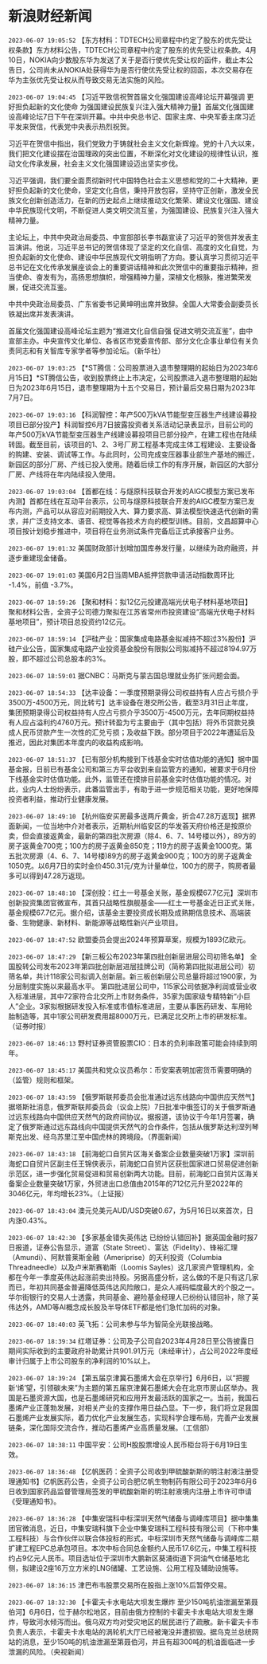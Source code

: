 # 新浪财经新闻
`2023-06-07 19:05:52` 【东方材料：TDTECH公司章程中约定了股东的优先受让权条款】东方材料公告，TDTECH公司章程中约定了股东的优先受让权条款。4月10日，NOKIA向少数股东华为发送了关于是否行使优先受让权的函件，截止本公告日，公司尚未从NOKIA处获得华为是否行使优先受让权的回函，本次交易存在华为主张优先受让权从而导致交易无法实施的风险。

`2023-06-07 19:04:45` 【习近平致信祝贺首届文化强国建设高峰论坛开幕强调 更好担负起新的文化使命 为强国建设民族复兴注入强大精神力量】首届文化强国建设高峰论坛7日下午在深圳开幕。中共中央总书记、国家主席、中央军委主席习近平发来贺信，代表党中央表示热烈祝贺。

习近平在贺信中指出，我们党致力于铸就社会主义文化新辉煌。党的十八大以来，我们把文化建设摆在治国理政的突出位置，不断深化对文化建设的规律性认识，推动文化传承发展，社会主义文化强国建设迈出坚实步伐。

习近平强调，我们要全面贯彻新时代中国特色社会主义思想和党的二十大精神，更好担负起新的文化使命，坚定文化自信，秉持开放包容，坚持守正创新，激发全民族文化创新创造活力，在新的历史起点上继续推动文化繁荣、建设文化强国、建设中华民族现代文明，不断促进人类文明交流互鉴，为强国建设、民族复兴注入强大精神力量。

主论坛上，中共中央政治局委员、中宣部部长李书磊宣读了习近平的贺信并发表主旨演讲。他说，习近平总书记的贺信体现了坚定的文化自信、高度的文化自觉，为担负起新的文化使命、建设中华民族现代文明指明了方向。要认真学习贯彻习近平总书记在文化传承发展座谈会上的重要讲话精神和此次贺信中的重要指示精神，担当使命、奋发有为，高扬思想旗帜，增强精神力量，深植文化根脉，推进繁荣发展，促进交流互鉴。

中共中央政治局委员、广东省委书记黄坤明出席并致辞。全国人大常委会副委员长铁凝出席并发表演讲。

首届文化强国建设高峰论坛主题为“推进文化自信自强 促进文明交流互鉴”，由中宣部主办。中央宣传文化单位、各省区市党委宣传部、部分文化企事业单位有关负责同志和有关智库专家学者等参加论坛。（新华社）

`2023-06-07 19:03:25` 【*ST腾信：公司股票进入退市整理期的起始日为2023年6月15日】*ST腾信公告，收到股票终止上市决定，公司股票进入退市整理期的起始日为2023年6月15日，退市整理期为十五个交易日，预计最后交易日期为2023年7月7日。

`2023-06-07 19:03:16` 【科润智控：年产500万kVA节能型变压器生产线建设募投项目已部分投产】科润智控6月7日披露投资者关系活动记录表显示，目前公司的年产500万kVA节能型变压器生产线建设募投项目已部分投产，在建工程也在陆续转固。截至目前，该项目的1、2、3号厂房工程基本完成主体工程建设、主要设备的购建、安装、调试等工作。与此同时，公司完成变压器事业部生产基地的搬迁，新园区的部分厂房、产线已投入使用。随着后续工作的有序开展，新园区的大部分厂房、产线将在年内陆续投入使用。

`2023-06-07 19:03:04` 【首都在线：与燧原科技联合开发的AIGC模型方案已发布内测】首都在线在互动平台表示，公司与燧原科技联合开发的AIGC模型方案已发布内测，产品可以从容应对前期投入大、算力要求高、算法模型快速迭代创新的需求，并广泛支持文本、语音、视觉等各技术方向的模型训练。目前，文昌超算中心项目按计划稳步推进中，项目将在业务测试条件完备后正式承接客户业务。

`2023-06-07 19:01:32` 美国财政部计划增加国库券发行量，以继续为政府融资，并逐步重建现金储备。

`2023-06-07 19:01:03` 美国6月2日当周MBA抵押贷款申请活动指数周环比 -1.4%，前值 -3.7%。

`2023-06-07 18:59:26` 【聚和材料：拟12亿元投建高端光伏电子材料基地项目】聚和材料公告，全资子公司德力聚拟在江苏省常州市投资建设“高端光伏电子材料基地项目”，预计项目总投资约12亿元。

`2023-06-07 18:59:14` 【沪硅产业：国家集成电路基金拟减持不超过3%股份】沪硅产业公告，国家集成电路产业投资基金股份有限拟公司拟减持不超过8194.97万股，即不超过公司总股本的3%。

`2023-06-07 18:59:01` 据CNBC：马斯克与蒙古国总理就业务扩张问题会面。

`2023-06-07 18:54:33` 【达丰设备：一季度预期录得公司权益持有人应占亏损介乎3500万-4500万元，同比转亏】达丰设备在港交所公告，截至3月31日止年度，集团预期录得公司权益持有人应占亏损介乎3500万-4500万元，去年同期权益持有人应占溢利约4760万元。预计转盈为亏主要由于（其中包括）将外币贷款兑换成人民币贷款产生一次性的汇兑亏损；及收益下跌。部分项目于2022年遭延后及推迟，因此对集团本年度内的收益构成影响。

`2023-06-07 18:51:37` 【已有部分机构接到下线基金实时估值功能的通知】据中国基金报，日前已有基金公司和第三方平台收到来自监管方的通知，被要求于6月份下线基金实时估值功能。此外，监管还在摸排目前基金实时估值功能的情况。对此，业内人士纷纷表示，此番监管出手，有助于进一步规范相关功能，更好地保障投资者利益，推动行业健康发展。

`2023-06-07 18:49:10` 【杭州临安买房最多送两斤黄金，折合47.28万返现】据界面新闻，一位当地中介对者表示，近期杭州临安区的华发荟天府价格还是按原价卖，但会直接返黄金，最新的第四批次房源（除4、6、7、14号楼以外），89方的房子返黄金700克；100方的房子返黄金850克；119方的房子返黄金1000克。第五批次房源（4、6、7、14号楼)89方的房子返黄金900克；100方的房子返黄金1050克。以6月7日的实时金价450.31元/克为计量单位，100方的房子，购房者最多可以得到47.28万返现。

`2023-06-07 18:48:10` 【深创投：红土一号基金关账，基金规模67.7亿元】深圳市创新投资集团官微宣布，其首只战略性旗舰基金——红土一号基金近日正式关账，基金规模67.7亿元。据介绍，该基金主要投资成长期及成熟期信息技术、高端装备、生物健康、新材料、新能源等战略性新兴产业项目。

`2023-06-07 18:47:52` 欧盟委员会提出2024年预算草案，规模为1893亿欧元。

`2023-06-07 18:47:29` 【新三板公布2023年第四批创新层进层公司初筛名单】 全国股转公司发布2023年第四批创新层进层挂牌公司（简称第四批拟进层公司）初筛名单，共计118家公司拟调入创新层。新三板创新层公司总量将超过1900家，为分层制度实施以来最高水平。 第四批进层公司中，115家公司依据净利润或营业收入标准进层，其中72家符合北交所上市财务条件，35家为国家级专精特新“小巨人”企业。3家拟根据研发投入标准或市值标准进层，主要从事医药研发、车用轮胎制造等，其中1家公司研发费用超8000万元，已满足北交所上市的研发标准。（证券时报）

`2023-06-07 18:46:13` 野村证券资管股票CIO：日本的负利率政策可能会持续到明年。

`2023-06-07 18:45:17` 美国共和党众议员希尔：币安案表明加密货币需要明确的（监管）规则和框架。

`2023-06-07 18:43:59` 【俄罗斯联邦委员会批准通过远东线路向中国供应天然气】据塔斯社消息，俄罗斯联邦委员会（议会上院）7日批准中俄签订的关于俄罗斯通过远东线路向中国供应天然气的政府间协议。据报道，该协议于今年1月签署，确定了俄罗斯通过远东路线向中国提供天然气的合作条件，包括从俄罗斯达利涅列琴斯克出发、经乌苏里江至中国虎林的跨境段。（界面新闻）

`2023-06-07 18:43:18` 【前海蛇口自贸片区海关备案企业数量突破1万家】深圳前海蛇口自贸片区副主任王锦侠表示，前海蛇口自贸片区获批国家进口贸易促进创新示范区，进一步强化贸易促进和贸易创新两大功能。目前，前海蛇口自贸片区海关备案企业数量突破1万家，外贸进出口总值由2015年的712亿元升至2022年的3046亿元，年均增长23%。（上证报）

`2023-06-07 18:43:04` 澳元兑美元AUD/USD突破0.67，为5月16日以来首次，日内涨0.43%。

`2023-06-07 18:42:30` 【多家基金错失英伟达 已纷纷认错回补】据英国金融时报7日报道，证券公告显示，道富（State Street）、富达（Fidelity）、锋裕汇理（Amundi）、阿默普莱斯金融（Ameriprise）的天利投资（Columbia Threadneedle）以及卢米斯赛勒斯（Loomis Sayles）这几家资产管理机构，全都在今年一季度英伟达起涨前卖出持股。另据高盛分析，这么做的不是只有这几家而已，年初共同基金普遍降低英伟达风险敞口，是众人减码幅度最大的个股之一。华尔街银行的交易人士透露，共同基金、避险基金经理人已纷纷认错回补，除了英伟达外，AMD等AI概念成长股及半导体ETF都是他们急忙加码的对象。

`2023-06-07 18:40:03` 英飞拓：公司未参与华为智简全光联接战略。

`2023-06-07 18:39:34` 红塔证券：公司及子公司自2023年4月28日至公告披露日期间实际收到的主要政府补助累计共901.91万元（未经审计），占公司2022年度经审计归属于上市公司股东的净利润的10%以上。

`2023-06-07 18:39:24` 【第五届京津冀石墨烯大会在京举行】6月6日，以“把握新‘烯’望，引领碳未来”为主题的第五届京津冀石墨烯大会在北京市房山区举办。我国是石墨资源大国，也是石墨烯研究和应用开发最活跃的国家之一。当前，我国石墨烯产业正蓬勃发展，对相关产业的支撑作用日益凸显。下一步，我们将立足我国石墨烯产业发展实际，着力优化产业发展生态，实现科学合理布局，完善产业发展链条，深化国际交流合作，推动石墨烯产业高质量发展。（工信部）

`2023-06-07 18:38:11` 中国平安：公司H股股票增设人民币柜台将于6月19日生效。

`2023-06-07 18:36:48` 【亿帆医药：全资子公司收到甲硫酸新斯的明注射液注册受理通知书】亿帆医药公告，全资子公司合肥亿帆生物制药有限公司于2023年6月6日收到国家药品监督管理局签发的甲硫酸新斯的明注射液境内注册上市许可申请《受理通知书》。

`2023-06-07 18:36:28` 【中集安瑞科中标深圳天然气储备与调峰库项目】据中集集团官微消息，近日，中集安瑞科旗下企业中集安瑞科工程科技有限公司（下称中集工程科技）与合作伙伴以联合体投标的形式，中标深圳市天然气储备与调峰库二期扩建工程EPC总承包项目。本次中标合同总金额约人民币17.6亿元，中集工程科技约占9亿元人民币。项目选址位于深圳市大鹏新区葵涌街道下洞油气仓储基地北侧，拟建设2座16万立方米的LNG储罐、工艺设施、公用工程及辅助设施等。

`2023-06-07 18:36:15` 津巴布韦股票交易所在股指上涨10%后暂停交易。

`2023-06-07 18:32:30` 【卡霍夫卡水电站大坝发生爆炸 至少150吨机油泄漏至第聂伯河】6月6日，位于赫尔松地区，目前由俄方控制的卡霍夫卡水电站大坝发生爆炸，导致河水倾泻而出。俄乌双方均对受灾地区的居民进行了疏散。新卡霍夫卡市负责人表示，卡霍夫卡水电站的涡轮机大厅已经被淹没并遭损毁。据乌克兰总统网站的消息，至少150吨的机油泄漏至第聂伯河，并且有超300吨的机油面临进一步泄漏的风险。（央视新闻）


